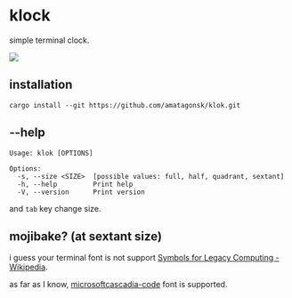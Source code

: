# klock

simple terminal clock.

![](https://raw.githubusercontent.com/amatagonsk/klok/img/demo.avif)

## installation

```
cargo install --git https://github.com/amatagonsk/klok.git
```


## --help

```
Usage: klok [OPTIONS]

Options:
  -s, --size <SIZE>  [possible values: full, half, quadrant, sextant]
  -h, --help         Print help
  -V, --version      Print version
```

and `tab` key change size.

## mojibake? (at sextant size)

i guess your terminal font is not support [Symbols for Legacy Computing - Wikipedia](https://en.wikipedia.org/wiki/Symbols_for_Legacy_Computing).

as far as I know, [microsoftcascadia-code](https://github.com/microsoft/cascadia-code) font is supported.

